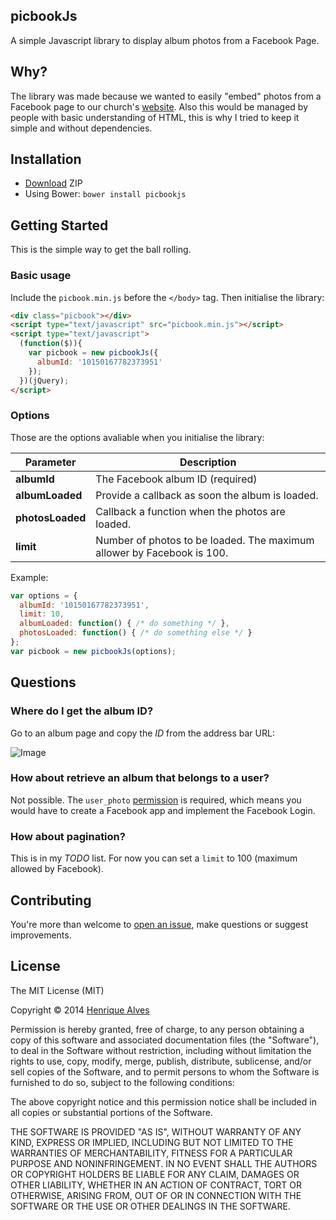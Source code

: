 picbookJs
-------

A simple Javascript library to display album photos from a Facebook Page.

## Why?

The library was made because we wanted to easily "embed" photos from a Facebook page to our church's [website](http://hillsong.co.uk). Also this would be managed by people with basic understanding of HTML, this is why I tried to keep it simple and without dependencies.

## Installation

- [Download](#) ZIP
- Using Bower: `bower install picbookjs`

## Getting Started

This is the simple way to get the ball rolling.

### Basic usage

Include the `picbook.min.js` before the `</body>` tag. Then initialise the library:

```html
<div class="picbook"></div>
<script type="text/javascript" src="picbook.min.js"></script>
<script type="text/javascript">
  (function($)){
    var picbook = new picbookJs({
      albumId: '10150167782373951'
    });
  })(jQuery);
</script>
```

### Options

Those are the options avaliable when you initialise the library:

| Parameter         | Description                                                            |
| ----------------- | ---------------------------------------------------------------------- |
| **albumId**       | The Facebook album ID (required)                                       |
| **albumLoaded**   | Provide a callback as soon the album is loaded.                        |
| **photosLoaded**  | Callback a function when the photos are loaded.                        |
| **limit**         | Number of photos to be loaded. The maximum allower by Facebook is 100. |

Example:

```javascript
var options = {
  albumId: '10150167782373951',
  limit: 10,
  albumLoaded: function() { /* do something */ },
  photosLoaded: function() { /* do something else */ }
};
var picbook = new picbookJs(options);
```

## Questions

### Where do I get the album ID?

Go to an album page and copy the _ID_ from the address bar URL:

![Image](http://f.cl.ly/items/2s0L3f430q2l1I11101K/fb-album-id.gif)

### How about retrieve an album that belongs to a user?

Not possible. The `user_photo` [permission](https://developers.facebook.com/docs/reference/login/#permissions) is required, which means you would have to create a Facebook app and implement the Facebook Login.

### How about pagination?

This is in my _TODO_ list. For now you can set a `limit` to 100 (maximum allowed by Facebook).

## Contributing

You're more than welcome to [open an issue](https://github.com/henriquea/picbookjs/issues), make questions or suggest improvements.

## License

The MIT License (MIT)

Copyright © 2014 [Henrique Alves](https://github.com/henriquea)

Permission is hereby granted, free of charge, to any person obtaining a copy of this software and associated documentation files (the "Software"), to deal in the Software without restriction, including without limitation the rights to use, copy, modify, merge, publish, distribute, sublicense, and/or sell copies of the Software, and to permit persons to whom the Software is furnished to do so, subject to the following conditions:

The above copyright notice and this permission notice shall be included in all copies or substantial portions of the Software.

THE SOFTWARE IS PROVIDED "AS IS", WITHOUT WARRANTY OF ANY KIND, EXPRESS OR IMPLIED, INCLUDING BUT NOT LIMITED TO THE WARRANTIES OF MERCHANTABILITY, FITNESS FOR A PARTICULAR PURPOSE AND NONINFRINGEMENT. IN NO EVENT SHALL THE AUTHORS OR COPYRIGHT HOLDERS BE LIABLE FOR ANY CLAIM, DAMAGES OR OTHER LIABILITY, WHETHER IN AN ACTION OF CONTRACT, TORT OR OTHERWISE, ARISING FROM, OUT OF OR IN CONNECTION WITH THE SOFTWARE OR THE USE OR OTHER DEALINGS IN THE SOFTWARE.